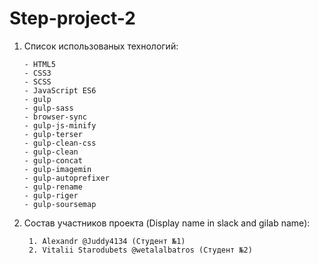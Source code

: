 # Step-project-2
1. Список использованых технологий:

       - HTML5
       - CSS3
       - SCSS
       - JavaScript ES6
       - gulp
       - gulp-sass
       - browser-sync
       - gulp-js-minify
       - gulp-terser
       - gulp-clean-css
       - gulp-clean
       - gulp-concat
       - gulp-imagemin
       - gulp-autoprefixer
       - gulp-rename
       - gulp-riger
       - gulp-soursemap
2. Состав участников проекта (Display name in slack and gilab name):

        1. Alexandr @Juddy4134 (Студент №1)
        2. Vitalii Starodubets @wetalalbatros (Студент №2)
  